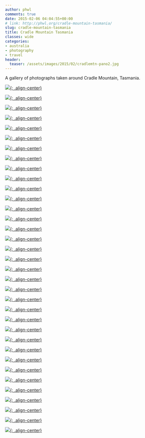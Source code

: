 ```yaml
---
author: phwl
comments: true
date: 2015-02-06 04:04:55+00:00
# link: http://phwl.org/cradle-mountain-tasmania/
slug: cradle-mountain-tasmania
title: Cradle Mountain Tasmania
classes: wide
categories:
- australia
- photography
- travel
header:
  teaser: /assets/images/2015/02/cradlemtn-pano2.jpg
---
```


A gallery of photographs taken around Cradle Mountain, Tasmania.

[![](/assets/images/2015/02/IMG_0260.jpg){: .align-center}](/assets/images/2015/02/IMG_0260.jpg)

[![](/assets/images/2015/02/IMG_0264.jpg){: .align-center}](/assets/images/2015/02/IMG_0264.jpg)

[![](/assets/images/2015/02/IMG_0266.jpg){: .align-center}](/assets/images/2015/02/IMG_0266.jpg)

[![](/assets/images/2015/02/IMG_0272.jpg){: .align-center}](/assets/images/2015/02/IMG_0272.jpg)

[![](/assets/images/2015/02/IMG_0283.jpg){: .align-center}](/assets/images/2015/02/IMG_0283.jpg)

[![](/assets/images/2015/02/IMG_0284.jpg){: .align-center}](/assets/images/2015/02/IMG_0284.jpg)

[![](/assets/images/2015/02/IMG_0290.jpg){: .align-center}](/assets/images/2015/02/IMG_0290.jpg)

[![](/assets/images/2015/02/IMG_0295.jpg){: .align-center}](/assets/images/2015/02/IMG_0295.jpg)

[![](/assets/images/2015/02/IMG_0319.jpg){: .align-center}](/assets/images/2015/02/IMG_0319.jpg)

[![](/assets/images/2015/02/P1310013.jpg){: .align-center}](/assets/images/2015/02/P1310013.jpg)

[![](/assets/images/2015/02/P2010021.jpg){: .align-center}](/assets/images/2015/02/P2010021.jpg)

[![](/assets/images/2015/02/P2010035.jpg){: .align-center}](/assets/images/2015/02/P2010035.jpg)

[![](/assets/images/2015/02/P2010042.jpg){: .align-center}](/assets/images/2015/02/P2010042.jpg)

[![](/assets/images/2015/02/P2010053.jpg){: .align-center}](/assets/images/2015/02/P2010053.jpg)

[![](/assets/images/2015/02/P2010054.jpg){: .align-center}](/assets/images/2015/02/P2010054.jpg)

[![](/assets/images/2015/02/P2010057.jpg){: .align-center}](/assets/images/2015/02/P2010057.jpg)

[![](/assets/images/2015/02/P2010058.jpg){: .align-center}](/assets/images/2015/02/P2010058.jpg)

[![](/assets/images/2015/02/P2010059.jpg){: .align-center}](/assets/images/2015/02/P2010059.jpg)

[![](/assets/images/2015/02/P2010060.jpg){: .align-center}](/assets/images/2015/02/P2010060.jpg)

[![](/assets/images/2015/02/P2010072.jpg){: .align-center}](/assets/images/2015/02/P2010072.jpg)

[![](/assets/images/2015/02/P2010083.jpg){: .align-center}](/assets/images/2015/02/P2010083.jpg)

[![](/assets/images/2015/02/P2010087.jpg){: .align-center}](/assets/images/2015/02/P2010087.jpg)

[![](/assets/images/2015/02/P2020192.jpg){: .align-center}](/assets/images/2015/02/P2020192.jpg)

[![](/assets/images/2015/02/P2020240.jpg){: .align-center}](/assets/images/2015/02/P2020240.jpg)

[![](/assets/images/2015/02/P2020252.jpg){: .align-center}](/assets/images/2015/02/P2020252.jpg)

[![](/assets/images/2015/02/P2020262.jpg){: .align-center}](/assets/images/2015/02/P2020262.jpg)

[![](/assets/images/2015/02/P2020289.jpg){: .align-center}](/assets/images/2015/02/P2020289.jpg)

[![](/assets/images/2015/02/P2020321.jpg){: .align-center}](/assets/images/2015/02/P2020321.jpg)

[![](/assets/images/2015/02/P2020324.jpg){: .align-center}](/assets/images/2015/02/P2020324.jpg)

[![](/assets/images/2015/02/P2020333.jpg){: .align-center}](/assets/images/2015/02/P2020333.jpg)

[![](/assets/images/2015/02/P2020343.jpg){: .align-center}](/assets/images/2015/02/P2020343.jpg)

[![](/assets/images/2015/02/P2020399.jpg){: .align-center}](/assets/images/2015/02/P2020399.jpg)

[![](/assets/images/2015/02/P2030402.jpg){: .align-center}](/assets/images/2015/02/P2030402.jpg)

[![](/assets/images/2015/02/P2040434.jpg){: .align-center}](/assets/images/2015/02/P2040434.jpg)

[![](/assets/images/2015/02/cradlemtn-pano2.jpg){: .align-center}](/assets/images/2015/02/cradlemtn-pano2.jpg)
